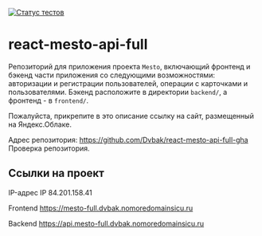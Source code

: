 [![Статус тестов](../../actions/workflows/tests.yml/badge.svg)](../../actions/workflows/tests.yml)

# react-mesto-api-full
Репозиторий для приложения проекта `Mesto`, включающий фронтенд и бэкенд части приложения со следующими возможностями: авторизации и регистрации пользователей, операции с карточками и пользователями. Бэкенд расположите в директории `backend/`, а фронтенд - в `frontend/`.

Пожалуйста, прикрепите в это описание ссылку на сайт, размещенный на Яндекс.Облаке.

Адрес репозитория: https://github.com/Dvbak/react-mesto-api-full-gha
Проверка репозитория.

## Ссылки на проект

IP-адрес  IP 84.201.158.41

Frontend https://mesto-full.dvbak.nomoredomainsicu.ru

Backend https://api.mesto-full.dvbak.nomoredomainsicu.ru
